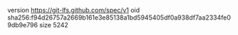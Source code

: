 version https://git-lfs.github.com/spec/v1
oid sha256:f94d26757a2669b161e3e85138a1bd5945405df0a938df7aa2334fe09db9e796
size 5242
